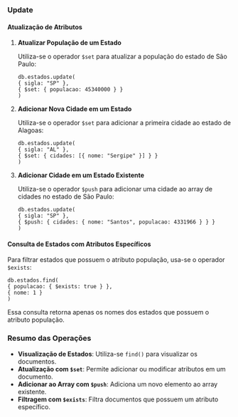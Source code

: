 ### Update



#### Atualização de Atributos

1. **Atualizar População de um Estado**

   Utiliza-se o operador `$set` para atualizar a população do estado de São Paulo:
   ```
   db.estados.update(
   { sigla: "SP" },
   { $set: { populacao: 45340000 } }
   )
   ```

2. **Adicionar Nova Cidade em um Estado**

   Utiliza-se o operador `$set` para adicionar a primeira cidade ao estado de Alagoas:
   ```
   db.estados.update(
   { sigla: "AL" },
   { $set: { cidades: [{ nome: "Sergipe" }] } }
   )
   ```
3. **Adicionar Cidade em um Estado Existente**
   
    Utiliza-se o operador `$push` para adicionar uma cidade ao array de cidades no estado de São Paulo:
   ```
   db.estados.update(
   { sigla: "SP" },
   { $push: { cidades: { nome: "Santos", populacao: 4331966 } } }
   )
   ```

#### Consulta de Estados com Atributos Específicos

Para filtrar estados que possuem o atributo população, usa-se o operador `$exists`:
```
db.estados.find(
{ populacao: { $exists: true } },
{ nome: 1 }
)
```
Essa consulta retorna apenas os nomes dos estados que possuem o atributo população.

### Resumo das Operações

- **Visualização de Estados**: Utiliza-se `find()` para visualizar os documentos.
- **Atualização com `$set`**: Permite adicionar ou modificar atributos em um documento.
- **Adicionar ao Array com `$push`**: Adiciona um novo elemento ao array existente.
- **Filtragem com `$exists`**: Filtra documentos que possuem um atributo específico.


